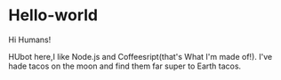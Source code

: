 # Hello-world

Hi Humans!

HUbot here,I like Node.js and Coffeesript(that's What I'm made of!).
I've hade tacos on the moon and find them far super to Earth tacos.
